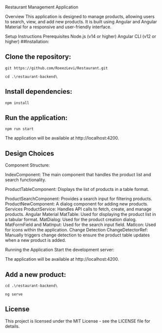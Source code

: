 Restaurant Management Application

Overview
This application is designed to manage products, allowing users to search, view, and add new products. It is built using Angular and Angular Material for a responsive and user-friendly interface.

Setup Instructions
Prerequisites
Node.js (v14 or higher)
Angular CLI (v12 or higher)
##Installation:

## Clone the repository:
```
git https://github.com/RoeezLevi/Restaurant.git
```
```
cd .\restaurant-backend\
```

## Install dependencies:
```
npm install
```

## Run the application:
```
npm run start
```

The application will be available at http://localhost:4200.

## Design Choices
Component Structure:

IndexComponent: The main component that handles the product list and search functionality.

ProductTableComponent: Displays the list of products in a table format.

ProductSearchComponent: Provides a search input for filtering products.
ProductNewComponent: A dialog component for adding new products.
Services
ProductService: Handles API calls to fetch, create, and manage products.
Angular Material
MatTable: Used for displaying the product list in a tabular format.
MatDialog: Used for the product creation dialog.
MatFormField and MatInput: Used for the search input field.
MatIcon: Used for icons within the application.
Change Detection
ChangeDetectorRef: Manually triggers change detection to ensure the product table updates when a new product is added.

Running the Application
Start the development server:


The application will be available at http://localhost:4200.

## Add a new product:
```
cd .\restaurant-backend\
```
```
ng serve
```

## License
This project is licensed under the MIT License - see the LICENSE file for details.



